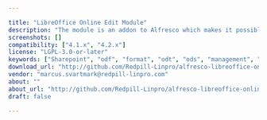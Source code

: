```yaml
---

title: "LibreOffice Online Edit Module"
description: "The module is an addon to Alfresco which makes it possible to edit documents online in LibreOffice over CMIS from the browser. This allows for a seamless integration of the open source document suite LibreOffice with Alfresco, making it easy to adopt an open source alternative for document management in your organization. The integration module works with LibreOffice 4.x and later on Windows, MacOSX and Linux with using standard web browser such as Firefox, Google Chrome or Internet Explorer. The integration module uses Java Applet technology and will require that the web browser is allowed to run signed Java Applets. For more information on the module please visit the project home page or the Redpill Linpro AB web site."
screenshots: []
compatibility: ["4.1.x", "4.2.x"]
license: "LGPL-3.0-or-later"
keywords: ["Sharepoint", "odf", "format", "odt", "ods", "management", "document", "Integration", "libreoffice", "CMIS"]
download_url: "http://github.com/Redpill-Linpro/alfresco-libreoffice-online-edit"
vendor: "marcus.svartmark@redpill-linpro.com"
about: ""
about_url: "http://github.com/Redpill-Linpro/alfresco-libreoffice-online-edit"
draft: false

---
```


